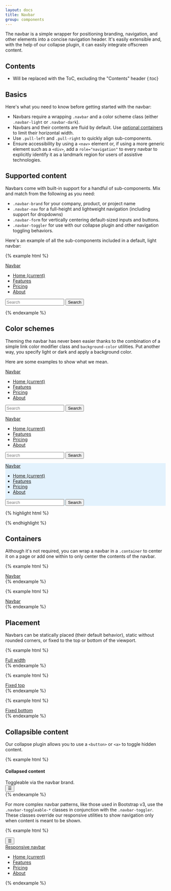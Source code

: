 ```yaml
---
layout: docs
title: Navbar
group: components
---
```


The navbar is a simple wrapper for positioning branding, navigation, and other elements into a concise navigation header. It's easily extensible and, with the help of our collapse plugin, it can easily integrate offscreen content.

## Contents

* Will be replaced with the ToC, excluding the "Contents" header
{:toc}

## Basics

Here's what you need to know before getting started with the navbar:

- Navbars require a wrapping `.navbar` and a color scheme class (either `.navbar-light` or `.navbar-dark`).
- Navbars and their contents are fluid by default. Use [optional containers](#containers) to limit their horizontal width.
- Use `.pull-left` and `.pull-right` to quickly align sub-components.
- Ensure accessibility by using a `<nav>` element or, if using a more generic element such as a `<div>`, add a `role="navigation"` to every navbar to explicitly identify it as a landmark region for users of assistive technologies.

## Supported content

Navbars come with built-in support for a handful of sub-components. Mix and match from the following as you need:

- `.navbar-brand` for your company, product, or project name
- `.navbar-nav` for a full-height and lightweight navigation (including support for dropdowns)
- `.navbar-form` for vertically centering default-sized inputs and buttons.
- `.navbar-toggler` for use with our collapse plugin and other navigation toggling behaviors.

Here's an example of all the sub-components included in a default, light navbar:

{% example html %}
<nav class="navbar navbar-light bg-faded">
  <a class="navbar-brand" href="#">Navbar</a>
  <ul class="nav navbar-nav">
    <li class="nav-item active">
      <a class="nav-link" href="#">Home <span class="sr-only">(current)</span></a>
    </li>
    <li class="nav-item">
      <a class="nav-link" href="#">Features</a>
    </li>
    <li class="nav-item">
      <a class="nav-link" href="#">Pricing</a>
    </li>
    <li class="nav-item">
      <a class="nav-link" href="#">About</a>
    </li>
  </ul>
  <form class="form-inline navbar-form pull-right">
    <input class="form-control" type="text" placeholder="Search">
    <button class="btn btn-success-outline" type="submit">Search</button>
  </form>
</nav>
{% endexample %}

## Color schemes

Theming the navbar has never been easier thanks to the combination of a simple link color modifier class and `background-color` utilities. Put another way, you specify light or dark and apply a background color.

Here are some examples to show what we mean.

<div class="bd-example">
  <nav class="navbar navbar-dark bg-inverse">
    <a class="navbar-brand" href="#">Navbar</a>
    <ul class="nav navbar-nav">
      <li class="nav-item active">
        <a class="nav-link" href="#">Home <span class="sr-only">(current)</span></a>
      </li>
      <li class="nav-item">
        <a class="nav-link" href="#">Features</a>
      </li>
      <li class="nav-item">
        <a class="nav-link" href="#">Pricing</a>
      </li>
      <li class="nav-item">
        <a class="nav-link" href="#">About</a>
      </li>
    </ul>
    <form class="form-inline navbar-form pull-right">
      <input class="form-control" type="text" placeholder="Search">
      <button class="btn btn-info-outline" type="submit">Search</button>
    </form>
  </nav>
  <nav class="navbar navbar-dark bg-primary">
    <a class="navbar-brand" href="#">Navbar</a>
    <ul class="nav navbar-nav">
      <li class="nav-item active">
        <a class="nav-link" href="#">Home <span class="sr-only">(current)</span></a>
      </li>
      <li class="nav-item">
        <a class="nav-link" href="#">Features</a>
      </li>
      <li class="nav-item">
        <a class="nav-link" href="#">Pricing</a>
      </li>
      <li class="nav-item">
        <a class="nav-link" href="#">About</a>
      </li>
    </ul>
    <form class="form-inline navbar-form pull-right">
      <input class="form-control" type="text" placeholder="Search">
      <button class="btn btn-secondary-outline" type="submit">Search</button>
    </form>
  </nav>
  <nav class="navbar navbar-light" style="background-color: #e3f2fd;">
    <a class="navbar-brand" href="#">Navbar</a>
    <ul class="nav navbar-nav">
      <li class="nav-item active">
        <a class="nav-link" href="#">Home <span class="sr-only">(current)</span></a>
      </li>
      <li class="nav-item">
        <a class="nav-link" href="#">Features</a>
      </li>
      <li class="nav-item">
        <a class="nav-link" href="#">Pricing</a>
      </li>
      <li class="nav-item">
        <a class="nav-link" href="#">About</a>
      </li>
    </ul>
    <form class="form-inline navbar-form pull-right">
      <input class="form-control" type="text" placeholder="Search">
      <button class="btn btn-primary-outline" type="submit">Search</button>
    </form>
  </nav>
</div>

{% highlight html %}
<nav class="navbar navbar-dark bg-inverse">
  <!-- Navbar content -->
</nav>

<nav class="navbar navbar-dark bg-primary">
  <!-- Navbar content -->
</nav>

<nav class="navbar navbar-light" style="background-color: #e3f2fd;">
  <!-- Navbar content -->
</nav>
{% endhighlight %}

## Containers

Although it's not required, you can wrap a navbar in a `.container` to center it on a page or add one within to only center the contents of the navbar.

{% example html %}
<div class="container">
  <nav class="navbar navbar-light bg-faded">
    <a class="navbar-brand" href="#">Navbar</a>
  </nav>
</div>
{% endexample %}

{% example html %}
<nav class="navbar navbar-light bg-faded">
  <div class="container">
    <a class="navbar-brand" href="#">Navbar</a>
  </div>
</nav>
{% endexample %}

## Placement

Navbars can be statically placed (their default behavior), static without rounded corners, or fixed to the top or bottom of the viewport.

{% example html %}
<nav class="navbar navbar-full navbar-light bg-faded">
  <a class="navbar-brand" href="#">Full width</a>
</nav>
{% endexample %}

{% example html %}
<nav class="navbar navbar-fixed-top navbar-light bg-faded">
  <a class="navbar-brand" href="#">Fixed top</a>
</nav>
{% endexample %}

{% example html %}
<nav class="navbar navbar-fixed-bottom navbar-light bg-faded">
  <a class="navbar-brand" href="#">Fixed bottom</a>
</nav>
{% endexample %}


## Collapsible content

Our collapse plugin allows you to use a `<button>` or `<a>` to toggle hidden content.

{% example html %}
<div class="collapse" id="exCollapsingNavbar">
  <div class="bg-inverse p-a">
    <h4>Collapsed content</h4>
    <span class="text-muted">Toggleable via the navbar brand.</span>
  </div>
</div>
<nav class="navbar navbar-light bg-faded">
  <button class="navbar-toggler" type="button" data-toggle="collapse" data-target="#exCollapsingNavbar">
    &#9776;
  </button>
</nav>
{% endexample %}

For more complex navbar patterns, like those used in Bootstrap v3, use the `.navbar-toggleable-*` classes in conjunction with the `.navbar-toggler`. These classes override our responsive utilities to show navigation only when content is meant to be shown.

{% example html %}
<nav class="navbar navbar-light bg-faded">
  <button class="navbar-toggler hidden-sm-up" type="button" data-toggle="collapse" data-target="#exCollapsingNavbar2">
    &#9776;
  </button>
  <div class="collapse navbar-toggleable-xs" id="exCollapsingNavbar2">
    <a class="navbar-brand" href="#">Responsive navbar</a>
    <ul class="nav navbar-nav">
      <li class="nav-item active">
        <a class="nav-link" href="#">Home <span class="sr-only">(current)</span></a>
      </li>
      <li class="nav-item">
        <a class="nav-link" href="#">Features</a>
      </li>
      <li class="nav-item">
        <a class="nav-link" href="#">Pricing</a>
      </li>
      <li class="nav-item">
        <a class="nav-link" href="#">About</a>
      </li>
    </ul>
  </div>
</nav>
{% endexample %}
